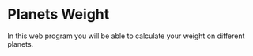 # Planets Weight
In this web program you will be able to calculate your weight on different planets.
